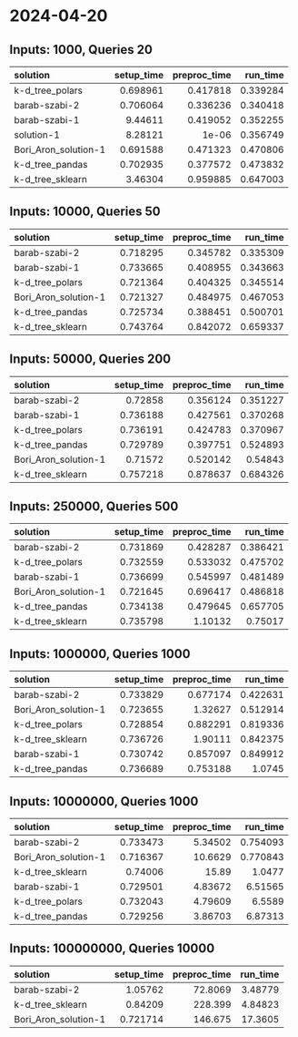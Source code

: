 # 2024-04-20

## Inputs: 1000, Queries 20

| solution             |   setup_time |   preproc_time |   run_time |
|:---------------------|-------------:|---------------:|-----------:|
| k-d_tree_polars      |     0.698961 |       0.417818 |   0.339284 |
| barab-szabi-2        |     0.706064 |       0.336236 |   0.340418 |
| barab-szabi-1        |     9.44611  |       0.419052 |   0.352255 |
| solution-1           |     8.28121  |       1e-06    |   0.356749 |
| Bori_Aron_solution-1 |     0.691588 |       0.471323 |   0.470806 |
| k-d_tree_pandas      |     0.702935 |       0.377572 |   0.473832 |
| k-d_tree_sklearn     |     3.46304  |       0.959885 |   0.647003 |

## Inputs: 10000, Queries 50

| solution             |   setup_time |   preproc_time |   run_time |
|:---------------------|-------------:|---------------:|-----------:|
| barab-szabi-2        |     0.718295 |       0.345782 |   0.335309 |
| barab-szabi-1        |     0.733665 |       0.408955 |   0.343663 |
| k-d_tree_polars      |     0.721364 |       0.404325 |   0.345514 |
| Bori_Aron_solution-1 |     0.721327 |       0.484975 |   0.467053 |
| k-d_tree_pandas      |     0.725734 |       0.388451 |   0.500701 |
| k-d_tree_sklearn     |     0.743764 |       0.842072 |   0.659337 |

## Inputs: 50000, Queries 200

| solution             |   setup_time |   preproc_time |   run_time |
|:---------------------|-------------:|---------------:|-----------:|
| barab-szabi-2        |     0.72858  |       0.356124 |   0.351227 |
| barab-szabi-1        |     0.736188 |       0.427561 |   0.370268 |
| k-d_tree_polars      |     0.736191 |       0.424783 |   0.370967 |
| k-d_tree_pandas      |     0.729789 |       0.397751 |   0.524893 |
| Bori_Aron_solution-1 |     0.71572  |       0.520142 |   0.54843  |
| k-d_tree_sklearn     |     0.757218 |       0.878637 |   0.684326 |

## Inputs: 250000, Queries 500

| solution             |   setup_time |   preproc_time |   run_time |
|:---------------------|-------------:|---------------:|-----------:|
| barab-szabi-2        |     0.731869 |       0.428287 |   0.386421 |
| k-d_tree_polars      |     0.732559 |       0.533032 |   0.475702 |
| barab-szabi-1        |     0.736699 |       0.545997 |   0.481489 |
| Bori_Aron_solution-1 |     0.721645 |       0.696417 |   0.486818 |
| k-d_tree_pandas      |     0.734138 |       0.479645 |   0.657705 |
| k-d_tree_sklearn     |     0.735798 |       1.10132  |   0.75017  |

## Inputs: 1000000, Queries 1000

| solution             |   setup_time |   preproc_time |   run_time |
|:---------------------|-------------:|---------------:|-----------:|
| barab-szabi-2        |     0.733829 |       0.677174 |   0.422631 |
| Bori_Aron_solution-1 |     0.723655 |       1.32627  |   0.512914 |
| k-d_tree_polars      |     0.728854 |       0.882291 |   0.819336 |
| k-d_tree_sklearn     |     0.736726 |       1.90111  |   0.842375 |
| barab-szabi-1        |     0.730742 |       0.857097 |   0.849912 |
| k-d_tree_pandas      |     0.736689 |       0.753188 |   1.0745   |

## Inputs: 10000000, Queries 1000

| solution             |   setup_time |   preproc_time |   run_time |
|:---------------------|-------------:|---------------:|-----------:|
| barab-szabi-2        |     0.733473 |        5.34502 |   0.754093 |
| Bori_Aron_solution-1 |     0.716367 |       10.6629  |   0.770843 |
| k-d_tree_sklearn     |     0.74006  |       15.89    |   1.0477   |
| barab-szabi-1        |     0.729501 |        4.83672 |   6.51565  |
| k-d_tree_polars      |     0.732043 |        4.79609 |   6.5589   |
| k-d_tree_pandas      |     0.729256 |        3.86703 |   6.87313  |

## Inputs: 100000000, Queries 10000

| solution             |   setup_time |   preproc_time |   run_time |
|:---------------------|-------------:|---------------:|-----------:|
| barab-szabi-2        |     1.05762  |        72.8069 |    3.48779 |
| k-d_tree_sklearn     |     0.84209  |       228.399  |    4.84823 |
| Bori_Aron_solution-1 |     0.721714 |       146.675  |   17.3605  |